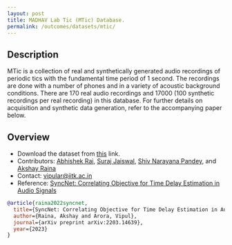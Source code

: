 ```yaml
---
layout: post
title: MADHAV Lab Tic (MTic) Database.
permalink: /outcomes/datasets/mtic/
---
```


## Description

MTic is a collection of real and synthetically generated audio recordings of periodic tics with the fundamental time period of 1 second. The recordings are done with a number of phones and in a variety of acoustic background conditions. There are 170 real audio recordings and 17000 (100 synthetic recordings per real recording) in this database. For further details on acquisition and synthetic data generation, refer to the accompanying paper below.



## Overview

  - Download the dataset from [this](https://onedrive.com) link.
  - Contributors: [Abhishek Rai](https://madhavlab.github.io/team/abhirai), [Suraj Jaiswal](https://madhavlab.github.io/team/jsuraj), [Shiv Narayana Pandey](https://madhavlab.github.io/team/shivnp), and [Akshay Raina](https://madhavlab.github.io/team/akshayr)
  - Contact: [vipular@iitk.ac.in](mailto:vipular@iitk.ac.in)
  - Reference: [SyncNet: Correlating Objective for Time Delay Estimation in Audio Signals](https://arxiv.org/abs/2203.14639)

```bibtex
@article{raina2022syncnet,
  title={SyncNet: Correlating Objective for Time Delay Estimation in Audio Signals},
  author={Raina, Akshay and Arora, Vipul},
  journal={arXiv preprint arXiv:2203.14639},
  year={2023}
}
```
